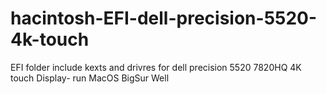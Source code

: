 # hacintosh-EFI-dell-precision-5520-4k-touch
EFI folder include kexts and drivres for dell precision 5520 7820HQ 4K touch Display- run MacOS BigSur Well
